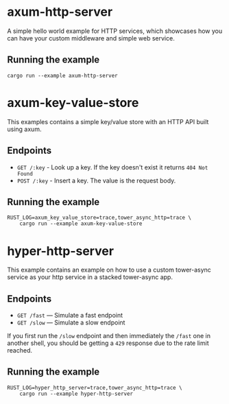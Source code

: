 # axum-http-server

A simple hello world example for HTTP services,
which showcases how you can have your custom middleware and
simple web service.

## Running the example

```
cargo run --example axum-http-server
```

# axum-key-value-store

This examples contains a simple key/value store with an HTTP API built using axum.

## Endpoints

- `GET /:key` - Look up a key. If the key doesn't exist it returns `404 Not Found`
- `POST /:key` - Insert a key. The value is the request body.

## Running the example

```
RUST_LOG=axum_key_value_store=trace,tower_async_http=trace \
    cargo run --example axum-key-value-store
```

# hyper-http-server

This example contains an example on how to use a custom tower-async service
as your http service in a stacked tower-async app.

## Endpoints

- `GET /fast` — Simulate a fast endpoint
- `GET /slow` — Simulate a slow endpoint

If you first run the `/slow` endpoint and then immediately the `/fast` one in another shell,
you should be getting a `429` response due to the rate limit reached.

## Running the example

```
RUST_LOG=hyper_http_server=trace,tower_async_http=trace \
    cargo run --example hyper-http-server
```
